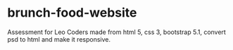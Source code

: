 # brunch-food-website
Assessment for Leo Coders made from html 5, css 3, bootstrap 5.1, convert psd to html and  make it responsive.
